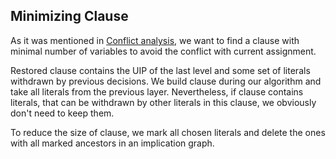 ## Minimizing Clause

As it was mentioned in [Conflict analysis](analyze.md), we want to find a clause
with minimal number of variables to avoid the conflict with current assignment.

Restored clause contains the UIP of the last level 
and some set of literals withdrawn by previous decisions. 
We build clause during our algorithm and take all literals from the previous layer.
Nevertheless, if clause contains literals, that can be withdrawn by other 
literals in this clause, we obviously don't need to keep them. 

To reduce the size of clause, we mark all chosen literals and delete the ones 
with all marked ancestors in an implication graph. 
